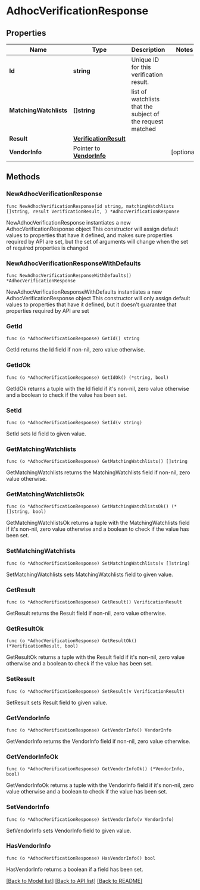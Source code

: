 # AdhocVerificationResponse

## Properties

Name | Type | Description | Notes
------------ | ------------- | ------------- | -------------
**Id** | **string** | Unique ID for this verification result. | 
**MatchingWatchlists** | **[]string** | list of watchlists that the subject of the request matched  | 
**Result** | [**VerificationResult**](VerificationResult.md) |  | 
**VendorInfo** | Pointer to [**VendorInfo**](VendorInfo.md) |  | [optional] 

## Methods

### NewAdhocVerificationResponse

`func NewAdhocVerificationResponse(id string, matchingWatchlists []string, result VerificationResult, ) *AdhocVerificationResponse`

NewAdhocVerificationResponse instantiates a new AdhocVerificationResponse object
This constructor will assign default values to properties that have it defined,
and makes sure properties required by API are set, but the set of arguments
will change when the set of required properties is changed

### NewAdhocVerificationResponseWithDefaults

`func NewAdhocVerificationResponseWithDefaults() *AdhocVerificationResponse`

NewAdhocVerificationResponseWithDefaults instantiates a new AdhocVerificationResponse object
This constructor will only assign default values to properties that have it defined,
but it doesn't guarantee that properties required by API are set

### GetId

`func (o *AdhocVerificationResponse) GetId() string`

GetId returns the Id field if non-nil, zero value otherwise.

### GetIdOk

`func (o *AdhocVerificationResponse) GetIdOk() (*string, bool)`

GetIdOk returns a tuple with the Id field if it's non-nil, zero value otherwise
and a boolean to check if the value has been set.

### SetId

`func (o *AdhocVerificationResponse) SetId(v string)`

SetId sets Id field to given value.


### GetMatchingWatchlists

`func (o *AdhocVerificationResponse) GetMatchingWatchlists() []string`

GetMatchingWatchlists returns the MatchingWatchlists field if non-nil, zero value otherwise.

### GetMatchingWatchlistsOk

`func (o *AdhocVerificationResponse) GetMatchingWatchlistsOk() (*[]string, bool)`

GetMatchingWatchlistsOk returns a tuple with the MatchingWatchlists field if it's non-nil, zero value otherwise
and a boolean to check if the value has been set.

### SetMatchingWatchlists

`func (o *AdhocVerificationResponse) SetMatchingWatchlists(v []string)`

SetMatchingWatchlists sets MatchingWatchlists field to given value.


### GetResult

`func (o *AdhocVerificationResponse) GetResult() VerificationResult`

GetResult returns the Result field if non-nil, zero value otherwise.

### GetResultOk

`func (o *AdhocVerificationResponse) GetResultOk() (*VerificationResult, bool)`

GetResultOk returns a tuple with the Result field if it's non-nil, zero value otherwise
and a boolean to check if the value has been set.

### SetResult

`func (o *AdhocVerificationResponse) SetResult(v VerificationResult)`

SetResult sets Result field to given value.


### GetVendorInfo

`func (o *AdhocVerificationResponse) GetVendorInfo() VendorInfo`

GetVendorInfo returns the VendorInfo field if non-nil, zero value otherwise.

### GetVendorInfoOk

`func (o *AdhocVerificationResponse) GetVendorInfoOk() (*VendorInfo, bool)`

GetVendorInfoOk returns a tuple with the VendorInfo field if it's non-nil, zero value otherwise
and a boolean to check if the value has been set.

### SetVendorInfo

`func (o *AdhocVerificationResponse) SetVendorInfo(v VendorInfo)`

SetVendorInfo sets VendorInfo field to given value.

### HasVendorInfo

`func (o *AdhocVerificationResponse) HasVendorInfo() bool`

HasVendorInfo returns a boolean if a field has been set.


[[Back to Model list]](../../README.md#documentation-for-models) [[Back to API list]](../../README.md#documentation-for-api-endpoints) [[Back to README]](../../README.md)


